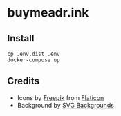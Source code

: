 # buymeadr.ink

## Install

```
cp .env.dist .env
docker-compose up
```

## Credits

* Icons by [Freepik](https://www.freepik.com) from [Flaticon](https://www.flaticon.com/)
* Background by [SVG Backgrounds](https://www.svgbackgrounds.com/#wintery-sunburst)

